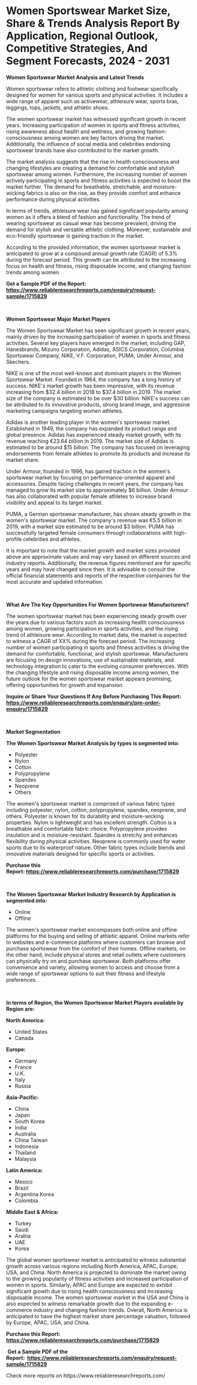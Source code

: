 <p><h1>Women Sportswear Market Size, Share & Trends Analysis Report By Application, Regional Outlook, Competitive Strategies, And Segment Forecasts, 2024 - 2031</h1></p><p><strong>Women Sportswear Market Analysis and Latest Trends</strong></p>
<p><p>Women sportswear refers to athletic clothing and footwear specifically designed for women for various sports and physical activities. It includes a wide range of apparel such as activewear, athleisure wear, sports bras, leggings, tops, jackets, and athletic shoes.</p><p>The women sportswear market has witnessed significant growth in recent years. Increasing participation of women in sports and fitness activities, rising awareness about health and wellness, and growing fashion-consciousness among women are key factors driving the market. Additionally, the influence of social media and celebrities endorsing sportswear brands have also contributed to the market growth.</p><p>The market analysis suggests that the rise in health consciousness and changing lifestyles are creating a demand for comfortable and stylish sportswear among women. Furthermore, the increasing number of women actively participating in sports and fitness activities is expected to boost the market further. The demand for breathable, stretchable, and moisture-wicking fabrics is also on the rise, as they provide comfort and enhance performance during physical activities.</p><p>In terms of trends, athleisure wear has gained significant popularity among women as it offers a blend of fashion and functionality. The trend of wearing sportswear as casual wear has become prevalent, driving the demand for stylish and versatile athletic clothing. Moreover, sustainable and eco-friendly sportswear is gaining traction in the market.</p><p>According to the provided information, the women sportswear market is anticipated to grow at a compound annual growth rate (CAGR) of 5.3% during the forecast period. This growth can be attributed to the increasing focus on health and fitness, rising disposable income, and changing fashion trends among women.</p></p>
<p><strong>Get a Sample PDF of the Report:&nbsp; <a href="https://www.reliableresearchreports.com/enquiry/request-sample/1715829">https://www.reliableresearchreports.com/enquiry/request-sample/1715829</a></strong></p>
<p>&nbsp;</p>
<p><strong>Women Sportswear Major Market Players</strong></p>
<p><p>The Women Sportswear Market has seen significant growth in recent years, mainly driven by the increasing participation of women in sports and fitness activities. Several key players have emerged in the market, including GAP, Hanesbrands, Mizuno Corporation, Adidas, ASICS Corporation, Columbia Sportswear Company, NIKE, V.F. Corporation, PUMA, Under Armour, and Skechers.</p><p>NIKE is one of the most well-known and dominant players in the Women Sportswear Market. Founded in 1964, the company has a long history of success. NIKE's market growth has been impressive, with its revenue increasing from $32.4 billion in 2018 to $37.4 billion in 2019. The market size of the company is estimated to be over $30 billion. NIKE's success can be attributed to its innovative products, strong brand image, and aggressive marketing campaigns targeting women athletes.</p><p>Adidas is another leading player in the women's sportswear market. Established in 1949, the company has expanded its product range and global presence. Adidas has experienced steady market growth, with its revenue reaching €23.64 billion in 2019. The market size of Adidas is estimated to be around $15 billion. The company has focused on leveraging endorsements from female athletes to promote its products and increase its market share.</p><p>Under Armour, founded in 1996, has gained traction in the women's sportswear market by focusing on performance-oriented apparel and accessories. Despite facing challenges in recent years, the company has managed to grow its market size to approximately $6 billion. Under Armour has also collaborated with popular female athletes to increase brand visibility and appeal to its target market.</p><p>PUMA, a German sportswear manufacturer, has shown steady growth in the women's sportswear market. The company's revenue was €5.5 billion in 2019, with a market size estimated to be around $3 billion. PUMA has successfully targeted female consumers through collaborations with high-profile celebrities and athletes.</p><p>It is important to note that the market growth and market sizes provided above are approximate values and may vary based on different sources and industry reports. Additionally, the revenue figures mentioned are for specific years and may have changed since then. It is advisable to consult the official financial statements and reports of the respective companies for the most accurate and updated information.</p></p>
<p>&nbsp;</p>
<p><strong>What Are The Key Opportunities For Women Sportswear Manufacturers?</strong></p>
<p><p>The women sportswear market has been experiencing steady growth over the years due to various factors such as increasing health consciousness among women, growing participation in sports activities, and the rising trend of athleisure wear. According to market data, the market is expected to witness a CAGR of XX% during the forecast period. The increasing number of women participating in sports and fitness activities is driving the demand for comfortable, functional, and stylish sportswear. Manufacturers are focusing on design innovations, use of sustainable materials, and technology integration to cater to the evolving consumer preferences. With the changing lifestyle and rising disposable income among women, the future outlook for the women sportswear market appears promising, offering opportunities for growth and expansion.</p></p>
<p><strong>Inquire or Share Your Questions If Any Before Purchasing This Report: <a href="https://www.reliableresearchreports.com/enquiry/pre-order-enquiry/1715829">https://www.reliableresearchreports.com/enquiry/pre-order-enquiry/1715829</a></strong></p>
<p>&nbsp;</p>
<p><strong>Market Segmentation</strong></p>
<p><strong>The Women Sportswear Market Analysis by types is segmented into:</strong></p>
<p><ul><li>Polyester</li><li>Nylon</li><li>Cotton</li><li>Polypropylene</li><li>Spandex</li><li>Neoprene</li><li>Others</li></ul></p>
<p><p>The women's sportswear market is comprised of various fabric types including polyester, nylon, cotton, polypropylene, spandex, neoprene, and others. Polyester is known for its durability and moisture-wicking properties. Nylon is lightweight and has excellent strength. Cotton is a breathable and comfortable fabric choice. Polypropylene provides insulation and is moisture-resistant. Spandex is stretchy and enhances flexibility during physical activities. Neoprene is commonly used for water sports due to its waterproof nature. Other fabric types include blends and innovative materials designed for specific sports or activities.</p></p>
<p><strong>Purchase this Report:&nbsp;<a href="https://www.reliableresearchreports.com/purchase/1715829">https://www.reliableresearchreports.com/purchase/1715829</a></strong></p>
<p>&nbsp;</p>
<p><strong>The Women Sportswear Market Industry Research by Application is segmented into:</strong></p>
<p><ul><li>Online</li><li>Offline</li></ul></p>
<p><p>The women's sportswear market encompasses both online and offline platforms for the buying and selling of athletic apparel. Online markets refer to websites and e-commerce platforms where customers can browse and purchase sportswear from the comfort of their homes. Offline markets, on the other hand, include physical stores and retail outlets where customers can physically try on and purchase sportswear. Both platforms offer convenience and variety, allowing women to access and choose from a wide range of sportswear options to suit their fitness and lifestyle preferences.</p></p>
<p>&nbsp;</p>
<p><strong>In terms of Region, the Women Sportswear Market Players available by Region are:</strong></p>
<p>
    <p> <strong> North America: </strong>
        <ul>
            <li>United States</li>
            <li>Canada</li>
        </ul>
        </p> 
    <p> <strong> Europe: </strong>
        <ul>
            <li>Germany</li>
            <li>France</li>
            <li>U.K.</li>
            <li>Italy</li>
            <li>Russia</li>
        </ul>
        </p> 
    <p> <strong> Asia-Pacific: </strong>
        <ul>
            <li>China</li>
            <li>Japan</li>
            <li>South Korea</li>
            <li>India</li>
            <li>Australia</li>
            <li>China Taiwan</li>
            <li>Indonesia</li>
            <li>Thailand</li>
            <li>Malaysia</li>
        </ul>
        </p> 
    <p> <strong> Latin America: </strong>
        <ul>
            <li>Mexico</li>
            <li>Brazil</li>
            <li>Argentina Korea</li>
            <li>Colombia</li>
        </ul>
        </p> 
    <p> <strong> Middle East & Africa: </strong>
        <ul>
            <li>Turkey</li>
            <li>Saudi</li>
            <li>Arabia</li>
            <li>UAE</li>
            <li>Korea</li>
        </ul>
    </p>
    </p>
<p><p>The global women sportswear market is anticipated to witness substantial growth across various regions including North America, APAC, Europe, USA, and China. North America is projected to dominate the market owing to the growing popularity of fitness activities and increased participation of women in sports. Similarly, APAC and Europe are expected to exhibit significant growth due to rising health consciousness and increasing disposable income. The women sportswear market in the USA and China is also expected to witness remarkable growth due to the expanding e-commerce industry and changing fashion trends. Overall, North America is anticipated to have the highest market share percentage valuation, followed by Europe, APAC, USA, and China.</p></p>
<p><strong>Purchase this Report: <a href="https://www.reliableresearchreports.com/purchase/1715829">https://www.reliableresearchreports.com/purchase/1715829</a></strong></p>
<p>&nbsp;<strong>Get a Sample PDF of the Report:&nbsp;&nbsp;<a href="https://www.reliableresearchreports.com/enquiry/request-sample/1715829">https://www.reliableresearchreports.com/enquiry/request-sample/1715829</a></strong></p>
<p><strong></strong></p>
<p>Check more reports on https://www.reliableresearchreports.com/</p>